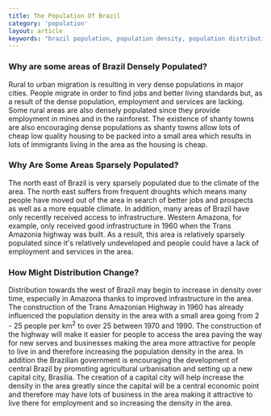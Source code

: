 ```yaml
---
title: The Population Of Brazil
category: 'population'
layout: article
keywords: "brazil population, population density, population distribution"
---
```


### Why are some areas of Brazil Densely Populated?

Rural to urban migration is resulting in very dense populations in major cities. People migrate in order to find jobs and better living standards but, as a result of the dense population, employment and services are lacking. Some rural areas are also densely populated since they provide employment in mines and in the rainforest. The existence of shanty towns are also encouraging dense populations as shanty towns allow lots of cheap low quality housing to be packed into a small area which results in lots of immigrants living in the area as the housing is cheap.

### Why Are Some Areas Sparsely Populated?

The north east of Brazil is very sparsely populated due to the climate of the area. The north east suffers from frequent droughts which means many people have moved out of the area in search of better jobs and prospects as well as a more equable climate. In addition, many areas of Brazil have only recently received access to infrastructure. Western Amazona, for example, only received good infrastructure in 1960 when the Trans Amazonia highway was built. As a result, this area is relatively sparsely populated since it's relatively undeveloped and people could have a lack of employment and services in the area.

### How Might Distribution Change?

Distribution towards the west of Brazil may begin to increase in density over time, especially in Amazona thanks to improved infrastructure in the area. The construction of the Trans Amazonian Highway in 1960 has already influenced the population density in the area with a small area going from 2 - 25 people per km<sup>2</sup> to over 25 between 1970 and 1990. The construction of the highway will make it easier for people to access the area paving the way for new serves and businesses making the area more attractive for people to live in and therefore increasing the population density in the area. In addition the Brazilian government is encouraging the development of central Brazil by promoting agricultural urbanisation and setting up a new capital city, Brasilia. The creation of a capital city will help increase the density in the area greatly since the capital will be a central economic point and therefore may have lots of business in the area making it attractive to live there for employment and so increasing the density in the area. 